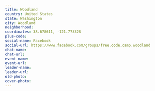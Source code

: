```yaml
---
title: Woodland
country: United States
state: Washington
city: Woodland
neighborhood: 
coordinates: 38.678611, -121.773328
plus-code:
social-name: Facebook
social-url: https://www.facebook.com/groups/free.code.camp.woodland
chat-name:
chat-url:
event-name:
event-url:
leader-name:
leader-url:
old-photo: 
cover-photo:
---
```

